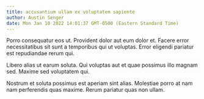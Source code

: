 ```yaml
---
title: accusantium ullam ex voluptatem sapiente
author: Austin Senger
date: Mon Jan 10 2022 14:01:37 GMT-0500 (Eastern Standard Time)
---
```

Porro consequatur eos ut. Provident dolor aut eum dolor et. Facere error necessitatibus sit sunt a temporibus qui ut voluptas. Error eligendi pariatur est repudiandae rerum qui.

 Libero alias ut earum soluta. Qui voluptas aut et quae possimus illo magnam sed. Maxime sed voluptatem qui.

 Nostrum et soluta possimus est aperiam sint alias. Molestiae porro at nam nam perferendis quas maxime. Rerum pariatur quas non ullam.